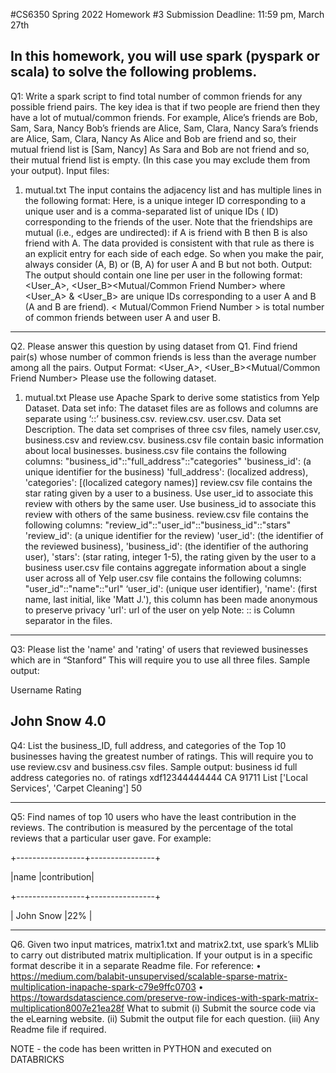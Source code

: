 #CS6350 Spring 2022
Homework #3
Submission Deadline: 11:59 pm, March 27th

In this homework, you will use spark (pyspark or scala) to solve the following problems.
-----------------------------------------------------------------------------------------------------------------------------------------------------------------------
Q1:
Write a spark script to find total number of common friends for any possible friend pairs.
The key idea is that if two people are friend then they have a lot of mutual/common friends.
For example,
Alice’s friends are Bob, Sam, Sara, Nancy Bob’s friends are Alice, Sam, Clara, Nancy Sara’s
friends are Alice, Sam, Clara, Nancy
As Alice and Bob are friend and so, their mutual friend list is [Sam, Nancy]
As Sara and Bob are not friend and so, their mutual friend list is empty. (In this case you
may exclude them from your output).
Input
files:
1. mutual.txt
The input contains the adjacency list and has multiple lines in the following
format:
<User><TAB><Friends>
Here, <User> is a unique integer ID corresponding to a unique user and <Friends> is a
comma-separated list of unique IDs (<User> ID) corresponding to the friends of the user. Note
that the friendships are mutual (i.e., edges are undirected): if A is friend with B then B is also
friend with A. The data provided is consistent with that rule as there is an explicit entry for
each side of each edge. So when you make the pair, always consider (A, B) or (B, A) for user
A and B but not both.
Output: The output should contain one line per user in the following format:
<User_A>, <User_B><TAB><Mutual/Common Friend Number>
where <User_A> & <User_B> are unique IDs corresponding to a user A and B (A and B are
friend). < Mutual/Common Friend Number > is total number of common friends between user
A and user B.
-----------------------------------------------------------------------------------------------------------------------------------------------------------------------
Q2.
Please answer this question by using dataset from Q1.
Find friend pair(s) whose number of common friends is less than the average number among
all the pairs.
Output Format:
<User_A>, <User_B><TAB><Mutual/Common Friend Number>
Please use the following dataset.
1. mutual.txt
Please use Apache Spark to derive some statistics from Yelp Dataset.
Data set info:
The dataset files are as follows and columns are separate using ‘::’
business.csv. review.csv. user.csv.
Data set Description.
The data set comprises of three csv files, namely user.csv, business.csv and review.csv.
business.csv file contain basic information about local businesses.
business.csv file contains the following columns:
"business_id"::"full_address"::"categories"
'business_id': (a unique identifier for the business)
'full_address': (localized address),
'categories': [(localized category names)]
review.csv file contains the star rating given by a user to a business. Use user_id to
associate this review with others by the same user. Use business_id to associate this review
with others of the same business.
review.csv file contains the following columns:
"review_id"::"user_id"::"business_id"::"stars"
'review_id': (a unique identifier for the review)
'user_id': (the identifier of the reviewed business),
'business_id': (the identifier of the authoring user),
'stars': (star rating, integer 1-5), the rating given by the user to a business
user.csv file contains aggregate information about a single user across all of Yelp
user.csv file contains the following columns:
"user_id"::"name"::"url"
‘user_id': (unique user identifier),
'name': (first name, last initial, like 'Matt J.'), this column has been made anonymous to
preserve privacy
'url': url of the user on yelp
Note: :: is Column separator in the files.
-----------------------------------------------------------------------------------------------------------------------------------------------------------------------
Q3:
Please list the 'name' and 'rating' of users that reviewed businesses which are in
“Stanford”
This will require you to use all three files.
Sample output:

Username Rating

John Snow 4.0
-----------------------------------------------------------------------------------------------------------------------------------------------------------------------

Q4:
List the business_ID, full address, and categories of the Top 10 businesses having the
greatest number of ratings.
This will require you to use review.csv and business.csv files.
Sample output:
business id full address categories no. of ratings
xdf12344444444 CA 91711 List ['Local Services', 'Carpet Cleaning'] 50
	
-----------------------------------------------------------------------------------------------------------------------------------------------------------------------
Q5:
Find names of top 10 users who have the least contribution in the reviews. The
contribution is measured by the percentage of the total reviews that a particular user
gave.
For example:
  
+-----------------+----------------+
	
|name |contribution|
	
+-----------------+----------------+
	
| John Snow |22% |
  
-----------------------------------------------------------------------------------------------------------------------------------------------------------------------
Q6.
Given two input matrices, matrix1.txt and matrix2.txt, use spark’s MLlib to carry out distributed
matrix multiplication. If your output is in a specific format describe it in a separate Readme file.
For reference:
• https://medium.com/balabit-unsupervised/scalable-sparse-matrix-multiplication-inapache-spark-c79e9ffc0703
• https://towardsdatascience.com/preserve-row-indices-with-spark-matrix-multiplication8007e21ea28f
What to submit
(i) Submit the source code via the eLearning website.
(ii) Submit the output file for each question.
(iii) Any Readme file if required. 
	
	
	
NOTE - the code has been written in PYTHON and executed on DATABRICKS
